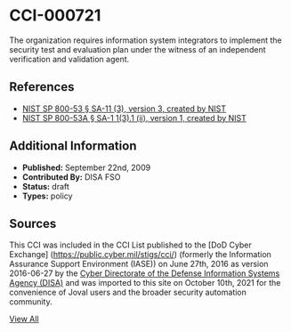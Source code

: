 # CCI-000721

The organization requires information system integrators to implement the security test and evaluation plan under the witness of an independent verification and validation agent.

## References ##

* [NIST SP 800-53 § SA-11 (3), version 3, created by NIST](http://csrc.nist.gov/publications/PubsSPs.html)
* [NIST SP 800-53A § SA-1 1(3).1 (ii), version 1, created by NIST](http://csrc.nist.gov/publications/PubsSPs.html)


## Additional Information ##

* **Published:** September 22nd, 2009
* **Contributed By:** DISA FSO
* **Status:** draft
* **Types:** policy

## Sources ##

This CCI was included in the CCI List published to the [DoD Cyber Exchange]
(https://public.cyber.mil/stigs/cci/) (formerly the Information Assurance Support Environment
(IASE)) on June 27th, 2016 as version 2016-06-27 by the [Cyber Directorate of the Defense 
Information Systems Agency (DISA)](https://public.cyber.mil/about-cyber/) and was imported to 
this site on October 10th, 2021 for the convenience of Joval users and the broader security automation community.

[View All](../README.md)
